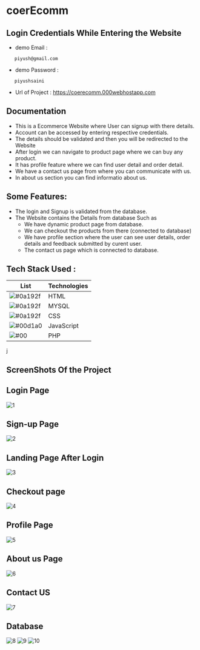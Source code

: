 # coerEcomm
## Login Credentials While Entering the Website

- demo Email :
```
   piyush@gmail.com
```
-  demo Password :
```
   piyushsaini
```
- Url of Project : https://coerecomm.000webhostapp.com


## Documentation

- This is a Ecommerce Website where User can signup  with there details.
- Account can be accessed by entering respective credentials.
- The details should be validated and then you will be redirected to the Website 
- After login we can navigate to product page where we can buy any product.
- It has profile feature where we can find user detail and order detail.
- We have a contact us page from where you can communicate with us.
- In about us section you can find informatio about us.

## Some Features:
- The login and Signup is validated from the database.
- The Website contains the Details from database Such as
   - We have dynamic product page from  database.    
   - We can checkout the products from there (connected to database)
   - We have profile section where the user can see user details, order details and feedback submitted by curent user.
   - The contact us page which is connected to database.



## Tech Stack Used :

| List  |  Technologies                                                               |
| ----------------- | ------------------------------------------------------------------ |
|![#0a192f](https://via.placeholder.com/10/0a192f?text=+)| HTML | 
|![#0a192f](https://via.placeholder.com/10/0a192f?text=+)| MYSQL | 
|![#0a192f](https://via.placeholder.com/10/0a192f?text=+)| CSS | 
|![#00d1a0](https://via.placeholder.com/10/00b48a?text=+) |JavaScript |
|![#00](https://via.placeholder.com/10/00b48a?text=+)  |PHP |

j

## ScreenShots Of the Project

## Login Page
![1](https://github.com/saindhyan/coerEcomm/assets/87525527/6fd97306-68bf-4fe6-a757-16b9a31d3135)
## Sign-up Page
![2](https://github.com/saindhyan/coerEcomm/assets/87525527/8e274acc-fb00-47b4-9440-66bb8087f05d)


## Landing Page After Login
![3](https://github.com/saindhyan/coerEcomm/assets/87525527/c606b8d8-9a8f-4bb3-9604-762852d36352)
## Checkout page
![4](https://github.com/saindhyan/coerEcomm/assets/87525527/ed8369f8-1f8e-4d33-ace8-a4c7ac317039)


## Profile Page
![5](https://github.com/saindhyan/coerEcomm/assets/87525527/152775a0-31f5-401d-803a-22efc8e89f87)
## About us Page
![6](https://github.com/saindhyan/coerEcomm/assets/87525527/a0ffd4a1-a5c6-440d-8c9a-5da0d05b8611)
## Contact US
![7](https://github.com/saindhyan/coerEcomm/assets/87525527/050c305f-d68a-4f85-b1ce-359ad341aa1a)
## Database 
![8](https://github.com/saindhyan/coerEcomm/assets/87525527/711d8077-8459-45d1-991f-684d08a1173e)
![9](https://github.com/saindhyan/coerEcomm/assets/87525527/baee7fd1-793a-48e6-aa28-a218a4021cf5)
![10](https://github.com/saindhyan/coerEcomm/assets/87525527/5729b91c-9248-421b-b1df-c0a1d48508ff)
